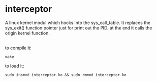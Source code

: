 # interceptor

A linux kernel modul which hooks into the sys_call_table. It replaces the sys_exit() function pointer just for print out the PID. at the end it calls the origin kernel function.

<br>
to compile it:

```
make

```


to load it:

```
sudo insmod interceptor.ko && sudo rmmod interceptor.ko
```
